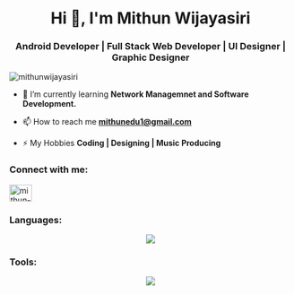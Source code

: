 <h1 align="center">Hi 👋, I'm Mithun Wijayasiri</h1>
<h3 align="center">Android Developer | Full Stack Web Developer | UI Designer | Graphic Designer</h3>

<p align="left"> <img src="https://komarev.com/ghpvc/?username=mithunwijayasiri&label=Profile%20views&color=0e75b6&style=flat" alt="mithunwijayasiri" /> </p>

- 🌱 I’m currently learning **Network Managemnet and Software Development.**

- 📫 How to reach me **mithunedu1@gmail.com**

- ⚡ My Hobbies **Coding | Designing | Music Producing**

<h3 align="left">Connect with me:</h3>
<p align="left">
<a href="https://linkedin.com/in/mithun-wijayasiri-b28234248" target="blank"><img align="center" src="https://raw.githubusercontent.com/rahuldkjain/github-profile-readme-generator/master/src/images/icons/Social/linked-in-alt.svg" alt="mithun-wijayasiri-b28234248" height="30" width="40" /></a>
</p>

<h3 align="left">Languages:</h3>

<p align="center">
  <a href="https://github.com/MithunWijayasiri">
    <img src="https://skillicons.dev/icons?i=java,html,css,js,bootstrap,c,cpp,kotlin,php" />
  </a>
</p>

<h3 align="left">Tools:</h3>

<p align="center">
  <a href="https://github.com/MithunWijayasiri">
    <img src="https://skillicons.dev/icons?i=androidstudio,vscode,figma,eclipse" />
  </a>
</p>
